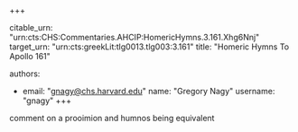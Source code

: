 +++


citable_urn: "urn:cts:CHS:Commentaries.AHCIP:HomericHymns.3.161.Xhg6Nnj"
target_urn: "urn:cts:greekLit:tlg0013.tlg003:3.161"
title: "Homeric Hymns To Apollo 161"

authors:
- email: "gnagy@chs.harvard.edu"
  name: "Gregory Nagy"
  username: "gnagy"
+++

<p>comment on a prooimion and humnos being equivalent</p>